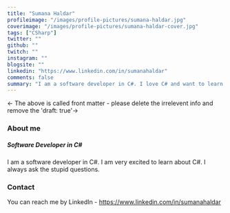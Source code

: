 ```yaml
---
title: "Sumana Haldar"
profileimage: "/images/profile-pictures/sumana-haldar.jpg"
coverimage: "/images/profile-pictures/sumana-haldar-cover.jpg"
tags: ["CSharp"]
twitter: ""
github: ""
twitch: ""
instagram: ""
blogsite: ""
linkedin: "https://www.linkedin.com/in/sumanahaldar"
comments: false
summary: "I am a software developer in C#. I love C# and want to learn more about it."
---
```


<- The above is called front matter - please delete the irrelevent info and remove the 'draft: true'->
### About me
##### **Software Developer in C#**
I am a software developer in C#. I am very excited to learn about C#. I always ask the stupid questions.

### Contact

You can reach me by LinkedIn - https://www.linkedin.com/in/sumanahaldar
